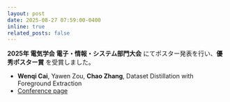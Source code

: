 ```yaml
---
layout: post
date: 2025-08-27 07:59:00-0400
inline: true
related_posts: false
---
```


**2025年 電気学会 電子・情報・システム部門大会** にてポスター発表を行い、**優秀ポスター賞** を受賞しました。

- **Wenqi Cai**, Yawen Zou, **Chao Zhang**, Dataset Distillation with Foreground Extraction
- [Conference page](https://www.iee.jp/eiss/event/conf2025)

